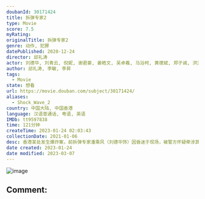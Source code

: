 ```yaml
---
doubanId: 30171424
title: 拆弹专家2
type: Movie
score: 7.5
myRating: 
originalTitle: 拆弹专家2
genre: 动作, 犯罪
datePublished: 2020-12-24
director: 邱礼涛
actor: 刘德华, 刘青云, 倪妮, 谢君豪, 姜皓文, 吴卓羲, 马浴柯, 黄德斌, 郑子诚, 洪天明, 袁富华, 刘浩龙, 凌文龙, 赵永洪, 蔡瀚亿, 张竣杰, 张扬, 郑咏谦, 莫浩峰, 明德丰, 叶扬堃, 莫凯伟, 黎卓成, 黎志伟, 陈卓华, 陈锐强, 林荣中, 黄浩坤, 黄锐生, 梁国坚, 吴文舜, 姚宏远, 哈里·奥拉姆, 安吉·阿维斯塔, 周祉君, 伍咏诗, 吴海昕, 梁天尺, 钟志光, 顾纪筠, 甄咏蓓, 梁健平
author: 邱礼涛, 李敏, 李昇
tags:
  - Movie
state: 想看
url: https://movie.douban.com/subject/30171424/
aliases:
  - Shock_Wave_2
country: 中国大陆, 中国香港
language: 汉语普通话, 粤语, 英语
IMDb: tt9597838
time: 121分钟
createTime: 2023-01-24 02:03:43
collectionDate: 2021-01-06
desc: 香港某处发生爆炸案，前拆弹专家潘乘风（刘德华饰）因昏迷于现场，被警方怀疑牵涉其中。苏醒后的潘乘风只能一边逃亡一边查明真相，然而，他的好友董卓文（刘青云饰）和他的前女友庞玲（倪妮饰）却给他讲述了两...
date created: 2023-01-24
date modified: 2023-03-07
---
```


![image](p2621379901.jpg)

Comment:
---
